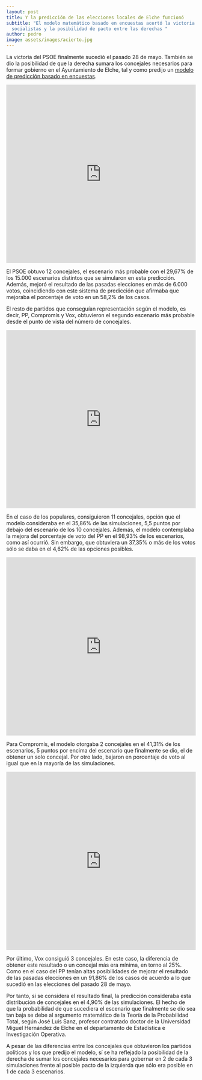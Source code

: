 ```yaml
---
layout: post
title: Y la predicción de las elecciones locales de Elche funcionó
subtitle: "El modelo matemático basado en encuestas acertó la victoria de los
  socialistas y la posibilidad de pacto entre las derechas "
author: pedro
image: assets/images/acierto.jpg
---
```

La victoria del PSOE finalmente sucedió el pasado 28 de mayo. También se dio la posibilidad de que la derecha sumara los concejales necesarios para formar gobierno en el Ayuntamiento de Elche, tal y como predijo un [modelo de predicción basado en encuestas](https://localdatalab.umh.es/quien-va-a-ganar-las-elecciones-locales-en-elche/).

<iframe title="23 | PSOE y PP | Casco" aria-label="Map" id="datawrapper-chart-eEcYw" src="https://datawrapper.dwcdn.net/Iwjc2/1/" scrolling="no" frameborder="0" style="width: 0; min-width: 100% !important; border: none;" height="473" data-external="1"></iframe><script type="text/javascript">!function(){"use strict";window.addEventListener("message",(function(a){if(void 0!==a.data["datawrapper-height"]){var e=document.querySelectorAll("iframe");for(var t in a.data["datawrapper-height"])for(var r=0;r<e.length;r++)if(e[r].contentWindow===a.source){var i=a.data["datawrapper-height"][t]+"px";e[r].style.height=i}}}))}();
</script>

El PSOE obtuvo 12 concejales, el escenario más probable con el 29,67% de los 15.000 escenarios distintos que se simularon en esta predicción. Además, mejoró el resultado de las pasadas elecciones en más de 6.000 votos, coincidiendo con este sistema de predicción que afirmaba que mejoraba el porcentaje de voto en un 58,2% de los casos. 

El resto de partidos que conseguían representación según el modelo, es decir, PP, Compromís y Vox, obtuvieron el segundo escenario más probable desde el punto de vista del número de concejales. 

<iframe title="23 | PSOE y PP | Casco" aria-label="Map" id="datawrapper-chart-eEcYw" src="https://datawrapper.dwcdn.net/WR5y8/1/" scrolling="no" frameborder="0" style="width: 0; min-width: 100% !important; border: none;" height="473" data-external="1"></iframe><script type="text/javascript">!function(){"use strict";window.addEventListener("message",(function(a){if(void 0!==a.data["datawrapper-height"]){var e=document.querySelectorAll("iframe");for(var t in a.data["datawrapper-height"])for(var r=0;r<e.length;r++)if(e[r].contentWindow===a.source){var i=a.data["datawrapper-height"][t]+"px";e[r].style.height=i}}}))}();
</script>

En el caso de los populares, consiguieron 11 concejales, opción que el modelo consideraba en el 35,86% de las simulaciones, 5,5 puntos por debajo del escenario de los 10 concejales. Además, el modelo contemplaba la mejora del porcentaje de voto del PP en el 98,93% de los escenarios, como así ocurrió. Sin embargo, que obtuviera un 37,35% o más de los votos sólo se daba en el 4,62% de las opciones posibles.

<iframe title="23 | PSOE y PP | Casco" aria-label="Map" id="datawrapper-chart-eEcYw" src="https://datawrapper.dwcdn.net/LfKGK/1/" scrolling="no" frameborder="0" style="width: 0; min-width: 100% !important; border: none;" height="473" data-external="1"></iframe><script type="text/javascript">!function(){"use strict";window.addEventListener("message",(function(a){if(void 0!==a.data["datawrapper-height"]){var e=document.querySelectorAll("iframe");for(var t in a.data["datawrapper-height"])for(var r=0;r<e.length;r++)if(e[r].contentWindow===a.source){var i=a.data["datawrapper-height"][t]+"px";e[r].style.height=i}}}))}();
</script>

Para Compromís, el modelo otorgaba 2 concejales en el 41,31% de los escenarios, 5 puntos por encima del escenario que finalmente se dio, el de obtener un solo concejal. Por otro lado, bajaron en porcentaje de voto al igual que en la mayoría de las simulaciones. 

<iframe title="23 | PSOE y PP | Casco" aria-label="Map" id="datawrapper-chart-eEcYw" src="https://datawrapper.dwcdn.net/OrUgj/1/" scrolling="no" frameborder="0" style="width: 0; min-width: 100% !important; border: none;" height="473" data-external="1"></iframe><script type="text/javascript">!function(){"use strict";window.addEventListener("message",(function(a){if(void 0!==a.data["datawrapper-height"]){var e=document.querySelectorAll("iframe");for(var t in a.data["datawrapper-height"])for(var r=0;r<e.length;r++)if(e[r].contentWindow===a.source){var i=a.data["datawrapper-height"][t]+"px";e[r].style.height=i}}}))}();
</script>

Por último, Vox consiguió 3 concejales. En este caso, la diferencia de obtener este resultado o un concejal más era mínima, en torno al 25%. Como en el caso del PP tenían altas posibilidades de mejorar el resultado de las pasadas elecciones en un 91,86% de los casos de acuerdo a lo que sucedió en las elecciones del pasado 28 de mayo. 

Por tanto, si se considera el resultado final, la predicción consideraba esta distribución de concejales en el 4,90% de las simulaciones. El hecho de que la probabilidad de que sucediera el escenario que finalmente se dio sea tan baja se debe al argumento matemático de la Teoría de la Probabilidad Total, según José Luis Sanz, profesor contratado doctor de la Universidad Miguel Hernández de Elche en el departamento de Estadística e Investigación Operativa.

A pesar de las diferencias entre los concejales que obtuvieron los partidos políticos y los que predijo el modelo, sí se ha reflejado la posibilidad de la derecha de sumar los concejales necesarios para gobernar en 2 de cada 3 simulaciones frente al posible pacto de la izquierda que sólo era posible en 1 de cada 3 escenarios.